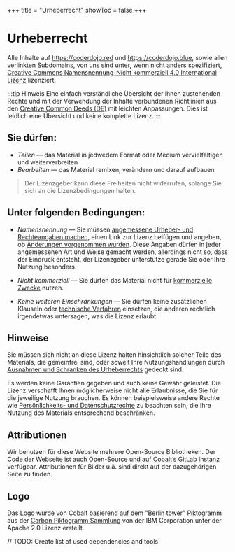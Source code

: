 +++
title = "Urheberrecht"
showToc = false
+++

# Urheberrecht

Alle Inhalte auf <https://coderdojo.red> und <https://coderdojo.blue>, sowie allen verlinkten Subdomains, von uns sind
unter, wenn nicht anders spezifiziert,
[Creative Commons Namensnennung-Nicht kommerziell 4.0 International Lizenz](https://creativecommons.org/licenses/by-nc/4.0/)
lizenziert.

:::tip Hinweis
Eine einfach verständliche Übersicht der ihnen zustehenden Rechte und mit der Verwendung der Inhalte verbundenen
Richtlinien aus den [Creative Common Deeds (DE)](https://creativecommons.org/licenses/by-nc/4.0/deed.de) mit leichten
Anpassungen. Dies ist leidlich eine Übersicht und keine komplette Lizenz.
:::

## Sie dürfen:

- _Teilen_ — das Material in jedwedem Format oder Medium vervielfältigen und weiterverbreiten
- _Bearbeiten_ — das Material remixen, verändern und darauf aufbauen

> Der Lizenzgeber kann diese Freiheiten nicht widerrufen, solange Sie sich an die Lizenzbedingungen halten.

## Unter folgenden Bedingungen:

- _Namensnennung_ — Sie müssen
  [angemessene Urheber- und Rechteangaben machen](https://wiki.creativecommons.org/License_Versions#Detailed_attribution_comparison_chart),
  einen Link zur Lizenz beifügen und angeben, ob
  [Änderungen vorgenommen wurden](https://wiki.creativecommons.org/Best_practices_for_attribution#This_is_a_good_attribution_for_material_you_modified_slightly).
  Diese Angaben dürfen in jeder angemessenen Art und Weise gemacht werden, allerdings nicht so, dass der Eindruck
  entsteht, der Lizenzgeber unterstütze gerade Sie oder Ihre Nutzung besonders.

- _Nicht kommerziell_ — Sie dürfen das Material nicht für
  [kommerzielle Zwecke](https://creativecommons.org/faq/#does-my-use-violate-the-noncommercial-clause-of-the-licenses)
  nutzen.

- _Keine weiteren Einschränkungen_ — Sie dürfen keine zusätzlichen Klauseln oder
  [technische Verfahren](https://wiki.creativecommons.org/License_Versions#Application_of_effective_technological_measures_by_users_of_CC-licensed_works_prohibited)
  einsetzen, die anderen rechtlich irgendetwas untersagen, was die Lizenz erlaubt.

## Hinweise

Sie müssen sich nicht an diese Lizenz halten hinsichtlich solcher Teile des Materials, die gemeinfrei sind, oder soweit
Ihre Nutzungshandlungen durch
[Ausnahmen und Schranken des Urheberrechts](https://creativecommons.org/faq/#do-creative-commons-licenses-affect-exceptions-and-limitations-to-copyright-such-as-fair-dealing-and-fair-use)
gedeckt sind.

Es werden keine Garantien gegeben und auch keine Gewähr geleistet. Die Lizenz verschafft Ihnen möglicherweise nicht alle
Erlaubnisse, die Sie für die jeweilige Nutzung brauchen. Es können beispielsweise andere Rechte wie
[Persönlichkeits- und Datenschutzrechte](https://wiki.creativecommons.org/Considerations_for_licensors_and_licensees) zu
beachten sein, die Ihre Nutzung des Materials entsprechend beschränken.

## Attributionen

Wir benutzen für diese Website mehrere Open-Source Bibliotheken. Der Code der Webseite ist auch Open-Source und auf
[Cobalt’s GitLab Instanz](https://gitlab.cobalt.rocks/coderdojo) verfügbar. Attributionen für Bilder u.ä. sind direkt auf der dazugehörigen Seite zu finden.

## Logo

Das Logo wurde von Cobalt basierend auf dem "Berlin tower" Piktogramm aus der [Carbon Piktogramm Sammlung](https://carbondesignsystem.com/guidelines/pictograms/library/) von der IBM Corporation unter der Apache 2.0 Lizenz erstellt.

// TODO: Create list of used dependencies and tools
